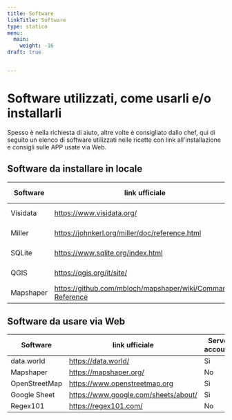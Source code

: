 ```yaml
---
title: Software
linkTitle: Software
type: statico
menu:
  main:
    weight: -16
draft: true


---
```


# Software utilizzati, come usarli e/o installarli

Spesso è nella richiesta di aiuto, altre volte è consigliato dallo chef, qui di seguito un elenco di software utilizzati nelle ricette con link all'installazione e consigli sulle APP usate via Web.

## Software da installare in locale

Software | link ufficiale | Come installarlo
---------|----------------|-------------
Visidata|<https://www.visidata.org/>| riga di comando
Miller|<https://johnkerl.org/miller/doc/reference.html> | riga di comando
SQLite|<https://www.sqlite.org/index.html>| Multi piattaforma
QGIS|<https://qgis.org/it/site/>| Multi piattaforma
Mapshaper|<https://github.com/mbloch/mapshaper/wiki/Command-Reference>|Multi piattaforma


## Software da usare via Web

Software | link ufficiale | Serve account
---------|----------------|-------------
data.world|<https://data.world/> | Sì
Mapshaper| <https://mapshaper.org/> | No
OpenStreetMap|<https://www.openstreetmap.org> | Sì
Google Sheet|<https://www.google.com/sheets/about/> | Sì
Regex101|<https://regex101.com/> | No
